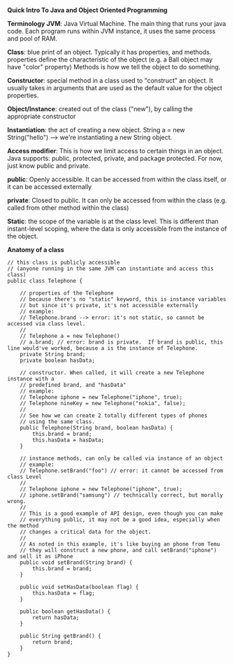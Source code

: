 **Quick Intro To Java and Object Oriented Programming**

**Terminology**
**JVM**: Java Virtual Machine.  The main thing that runs your java code. Each program
runs within JVM instance, it uses the same process and pool of RAM.

**Class**: blue print of an object.  Typically it has properties, and methods.
properties define the characteristic of the object (e.g. a Ball object may have "color" property)
Methods is how we tell the object to do something.

**Constructor**: special method in a class used to "construct" an object.  It usually
takes in arguments that are used as the default value for the object properties.

**Object/Instance**: created out of the class ("new"), by calling the appropriate constructor

**Instantiation**: the act of creating a new object. 
String a = new String("hello") --> we're instantiating a new String object.

**Access modifier**: This is how we limit access to certain things in an object.  Java supports:
public, protected, private, and package protected.
For now, just know public and private. 

**public**: Openly accessible.  It can be accessed from within the class itself, or it can be accessed externally

**private**: Closed to public.  It can only be accessed from within the class (e.g. called from other method within the class)

**Static**: the scope of the variable is at the class level. This is different than instant-level
scoping, where the data is only accessible from the instance of the object.

**Anatomy of a class**
```
// this class is publicly accessible 
// (anyone running in the same JVM can instantiate and access this class)
public class Telephone {

    // properties of the Telephone
    // because there's no "static" keyword, this is instance variables
    // but since it's private, it's not accessible externally
    // example:
    // Telephone.brand --> error: it's not static, so cannot be accessed via class level.
    //
    // Telephone a = new Telephone()
    // a.brand; // error: brand is private.  If brand is public, this line would've worked, because a is the instance of Telephone.
    private String brand;
    private boolean hasData;
    
    // constructor. When called, it will create a new Telephone instance with a 
    // predefined brand, and "hasData"
    // example:
    // Telephone iphone = new Telephone("iphone", true);
    // Telephone nineKey = new Telephone("nokia", false);
    // 
    // See how we can create 2 totally different types of phones 
    // using the same class. 
    public Telephone(String brand, boolean hasData) {
        this.brand = brand;
        this.hasData = hasData;
    }
    
    // instance methods, can only be called via instance of an object
    // example:
    // Telephone.setBrand("foo") // error: it cannot be accessed from class Level
    // 
    // Telephone iphone = new Telephone("iphone", true);
    // iphone.setBrand("samsung") // technically correct, but morally wrong.
    //
    // This is a good example of API design, even though you can make
    // everything public, it may not be a good idea, especially when the method
    // changes a critical data for the object. 
    // 
    // As noted in this example, it's like buying an phone from Temu
    // they will construct a new phone, and call setBrand("iphone") and sell it as iPhone
    public void setBrand(String brand) {
        this.brand = brand;
    }
    
    public void setHasData(boolean flag) {
        this.hasData = flag;
    }
    
    public boolean getHasData() {
        return hasData;
    }
    
    public String getBrand() {
        return brand;
    }
}
```